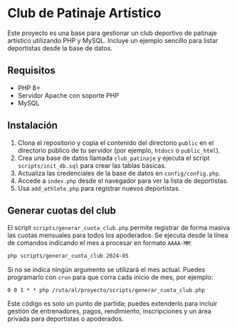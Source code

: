 # Club de Patinaje Artístico

Este proyecto es una base para gestionar un club deportivo de patinaje artístico utilizando PHP y MySQL. Incluye un ejemplo sencillo para listar deportistas desde la base de datos.

## Requisitos

- PHP 8+
- Servidor Apache con soporte PHP
- MySQL

## Instalación

1. Clona el repositorio y copia el contenido del directorio `public` en el directorio público de tu servidor (por ejemplo, `htdocs` o `public_html`).
2. Crea una base de datos llamada `club_patinaje` y ejecuta el script `scripts/init_db.sql` para crear las tablas básicas.
3. Actualiza las credenciales de la base de datos en `config/config.php`.
4. Accede a `index.php` desde el navegador para ver la lista de deportistas.
5. Usa `add_athlete.php` para registrar nuevos deportistas.

## Generar cuotas del club

El script `scripts/generar_cuota_club.php` permite registrar de forma masiva las
cuotas mensuales para todos los apoderados. Se ejecuta desde la línea de
comandos indicando el mes a procesar en formato `AAAA-MM`:

```bash
php scripts/generar_cuota_club 2024-05
```

Si no se indica ningún argumento se utilizará el mes actual. Puedes programarlo
con `cron` para que corra cada inicio de mes, por ejemplo:

```
0 0 1 * * php /ruta/al/proyecto/scripts/generar_cuota_club.php
```
Este código es solo un punto de partida; puedes extenderlo para incluir gestión de entrenadores, pagos, rendimiento, inscripciones y un área privada para deportistas o apoderados.
